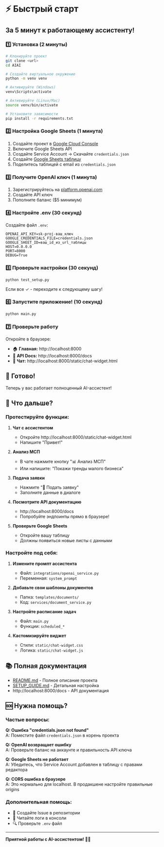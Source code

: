 # ⚡ Быстрый старт

## За 5 минут к работающему ассистенту!

### 1️⃣ Установка (2 минуты)

```bash
# Клонируйте проект
git clone <url>
cd AIAI

# Создайте виртуальное окружение
python -m venv venv

# Активируйте (Windows)
venv\Scripts\activate

# Активируйте (Linux/Mac)
source venv/bin/activate

# Установите зависимости
pip install -r requirements.txt
```

### 2️⃣ Настройка Google Sheets (1 минута)

1. Создайте проект в [Google Cloud Console](https://console.cloud.google.com/)
2. Включите Google Sheets API
3. Создайте Service Account → Скачайте `credentials.json`
4. Создайте [Google Sheets таблицу](https://sheets.google.com/)
5. Поделитесь таблицей с email из `credentials.json`

### 3️⃣ Получите OpenAI ключ (1 минута)

1. Зарегистрируйтесь на [platform.openai.com](https://platform.openai.com/)
2. Создайте API ключ
3. Пополните баланс ($5 минимум)

### 4️⃣ Настройте .env (30 секунд)

Создайте файл `.env`:

```env
OPENAI_API_KEY=sk-proj-ваш_ключ
GOOGLE_CREDENTIALS_FILE=credentials.json
GOOGLE_SHEET_ID=ваш_id_из_url_таблицы
HOST=0.0.0.0
PORT=8000
DEBUG=True
```

### 5️⃣ Проверьте настройки (30 секунд)

```bash
python test_setup.py
```

Если все ✓ - переходите к следующему шагу!

### 6️⃣ Запустите приложение! (10 секунд)

```bash
python main.py
```

### 7️⃣ Проверьте работу

Откройте в браузере:

- 🏠 **Главная:** http://localhost:8000
- 📖 **API Docs:** http://localhost:8000/docs
- 💬 **Чат:** http://localhost:8000/static/chat-widget.html

## 🎉 Готово!

Теперь у вас работает полноценный AI-ассистент!

## 🚀 Что дальше?

### Протестируйте функции:

1. **Чат с ассистентом**
   - Откройте http://localhost:8000/static/chat-widget.html
   - Напишите "Привет!"

2. **Анализ МСП**
   - В чате нажмите кнопку "📊 Анализ МСП"
   - Или напишите: "Покажи тренды малого бизнеса"

3. **Подача заявки**
   - Нажмите "📝 Подать заявку"
   - Заполните данные в диалоге

4. **Посмотрите API документацию**
   - http://localhost:8000/docs
   - Попробуйте эндпоинты прямо в браузере!

5. **Проверьте Google Sheets**
   - Откройте вашу таблицу
   - Должны появиться новые листы с данными

### Настройте под себя:

1. **Измените промпт ассистента**
   - Файл: `integrations/openai_service.py`
   - Переменная: `system_prompt`

2. **Добавьте свои шаблоны документов**
   - Папка: `templates/documents/`
   - Код: `services/document_service.py`

3. **Настройте расписание задач**
   - Файл: `main.py`
   - Функции: `scheduled_*`

4. **Кастомизируйте виджет**
   - Стили: `static/chat-widget.css`
   - Логика: `static/chat-widget.js`

## 📚 Полная документация

- [README.md](README.md) - Полное описание проекта
- [SETUP_GUIDE.md](SETUP_GUIDE.md) - Детальная настройка
- http://localhost:8000/docs - API документация

## 🆘 Нужна помощь?

### Частые вопросы:

**Q: Ошибка "credentials.json not found"**  
A: Поместите файл `credentials.json` в корень проекта

**Q: OpenAI возвращает ошибку**  
A: Проверьте баланс на аккаунте и правильность API ключа

**Q: Google Sheets не работает**  
A: Убедитесь, что Service Account добавлен в таблицу с правами редактора

**Q: CORS ошибка в браузере**  
A: Это нормально для localhost. В продакшене настройте правильные origins

### Дополнительная помощь:

- 📧 Создайте Issue в репозитории
- 📖 Читайте логи в консоли
- 🔍 Проверьте `.env` файл

---

**Приятной работы с AI-ассистентом! 🤖✨**

